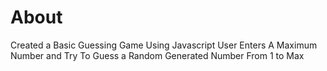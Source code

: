 # About
Created a Basic  Guessing Game Using Javascript 
User Enters A Maximum Number and Try To Guess a Random Generated Number From 1 to Max
